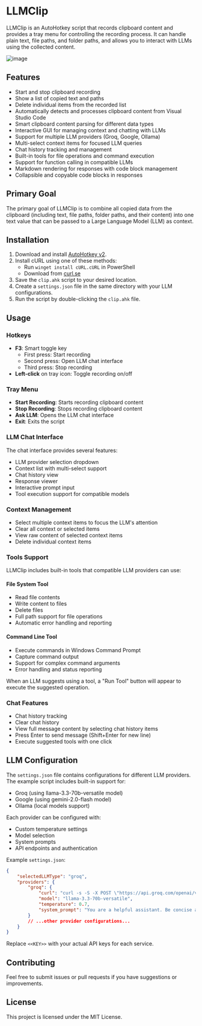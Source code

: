 # LLMClip

LLMClip is an AutoHotkey script that records clipboard content and provides a tray menu for controlling the recording process. It can handle plain text, file paths, and folder paths, and allows you to interact with LLMs using the collected content.

![image](https://github.com/user-attachments/assets/d14c261f-5616-4e09-b0fe-12fe1e6ebfd7)

## Features

- Start and stop clipboard recording
- Show a list of copied text and paths
- Delete individual items from the recorded list
- Automatically detects and processes clipboard content from Visual Studio Code
- Smart clipboard content parsing for different data types
- Interactive GUI for managing context and chatting with LLMs
- Support for multiple LLM providers (Groq, Google, Ollama)
- Multi-select context items for focused LLM queries
- Chat history tracking and management
- Built-in tools for file operations and command execution
- Support for function calling in compatible LLMs
- Markdown rendering for responses with code block management
- Collapsible and copyable code blocks in responses

## Primary Goal

The primary goal of LLMClip is to combine all copied data from the clipboard (including text, file paths, folder paths, and their content) into one text value that can be passed to a Large Language Model (LLM) as context.

## Installation

1. Download and install [AutoHotkey v2](https://www.autohotkey.com/download/).
2. Install cURL using one of these methods:
   - Run `winget install cURL.cURL` in PowerShell
   - Download from [curl.se](https://curl.se/download.html)
3. Save the `clip.ahk` script to your desired location.
4. Create a `settings.json` file in the same directory with your LLM configurations.
5. Run the script by double-clicking the `clip.ahk` file.

## Usage

### Hotkeys

- **F3**: Smart toggle key
  - First press: Start recording
  - Second press: Open LLM chat interface
  - Third press: Stop recording
- **Left-click** on tray icon: Toggle recording on/off

### Tray Menu

- **Start Recording**: Starts recording clipboard content
- **Stop Recording**: Stops recording clipboard content
- **Ask LLM**: Opens the LLM chat interface
- **Exit**: Exits the script

### LLM Chat Interface

The chat interface provides several features:
- LLM provider selection dropdown
- Context list with multi-select support
- Chat history view
- Response viewer
- Interactive prompt input
- Tool execution support for compatible models

### Context Management

- Select multiple context items to focus the LLM's attention
- Clear all context or selected items
- View raw content of selected context items
- Delete individual context items

### Tools Support

LLMClip includes built-in tools that compatible LLM providers can use:

#### File System Tool
- Read file contents
- Write content to files
- Delete files
- Full path support for file operations
- Automatic error handling and reporting

#### Command Line Tool
- Execute commands in Windows Command Prompt
- Capture command output
- Support for complex command arguments
- Error handling and status reporting

When an LLM suggests using a tool, a "Run Tool" button will appear to execute the suggested operation.

### Chat Features

- Chat history tracking
- Clear chat history
- View full message content by selecting chat history items
- Press Enter to send message (Shift+Enter for new line)
- Execute suggested tools with one click

## LLM Configuration

The `settings.json` file contains configurations for different LLM providers. The example script includes built-in support for:

- Groq (using llama-3.3-70b-versatile model)
- Google (using gemini-2.0-flash model)
- Ollama (local models support)

Each provider can be configured with:
- Custom temperature settings
- Model selection
- System prompts
- API endpoints and authentication

Example `settings.json`:
```json
{
    "selectedLLMType": "groq",
    "providers": {
        "groq": {
            "curl": "curl -s -S -X POST \"https://api.groq.com/openai/v1/chat/completions\" -H \"Content-Type: application/json\" -H \"Authorization: Bearer <<KEY>>\" -d \"@{1}\" -o \"{2}\"",
            "model": "llama-3.3-70b-versatile",
            "temperature": 0.7,
            "system_prompt": "You are a helpful assistant. Be concise and direct in your responses."
        }
        // ...other provider configurations...
    }
}
```

Replace `<<KEY>>` with your actual API keys for each service.

## Contributing

Feel free to submit issues or pull requests if you have suggestions or improvements.

## License

This project is licensed under the MIT License.

